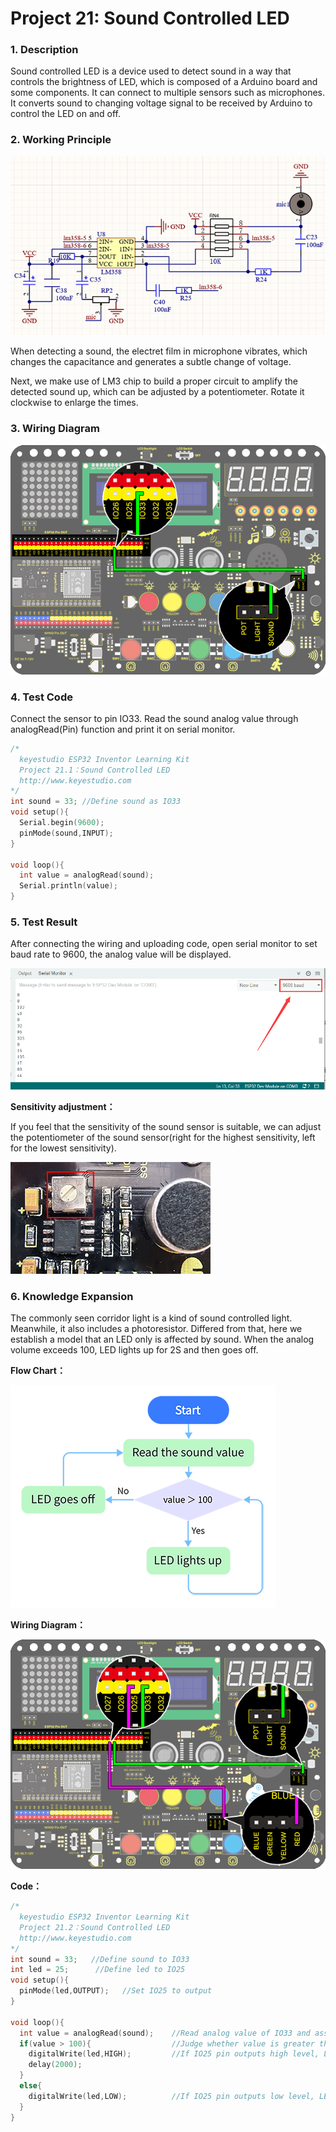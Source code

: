 # **Project 21: Sound Controlled LED**
### **1. Description**
Sound controlled LED is a device used to detect sound in a way that controls the brightness of LED, which is composed of a Arduino board and some components. It can connect to multiple sensors such as microphones. It converts sound to changing voltage signal to be received by Arduino to control the LED on and off.

### **2. Working Principle**

![image-20230315150410153](./media/image-20230315150410153.png)

When detecting a sound, the electret film in microphone vibrates, which changes the capacitance and generates a subtle change of voltage. 

Next, we make use of LM3 chip to build a proper circuit to amplify the detected sound up, which can be adjusted by a potentiometer. Rotate it clockwise to enlarge the times. 

### **3. Wiring Diagram**

![](./media/21-1-1682210376041-43.jpg)

### **4. Test Code**

Connect the sensor to pin IO33. Read the sound analog value through analogRead(Pin) function and print it on serial monitor. 

```c
/*
  keyestudio ESP32 Inventor Learning Kit 
  Project 21.1：Sound Controlled LED
  http://www.keyestudio.com
*/
int sound = 33; //Define sound as IO33
void setup(){
  Serial.begin(9600);
  pinMode(sound,INPUT);
}

void loop(){
  int value = analogRead(sound);
  Serial.println(value);
}

```

### **5.  Test Result**

After connecting the wiring and uploading code, open serial monitor to set baud rate to 9600, the analog value will be displayed.

![image-20230418111618803](./media/image-20230418111618803.png)

**Sensitivity adjustment：**

If you feel that the sensitivity of the sound sensor is suitable, we can adjust the potentiometer of the sound sensor(right for the highest sensitivity, left for the lowest sensitivity).

![121212](./media/121212.jpg)

### **6. Knowledge Expansion**

The commonly seen corridor light is a kind of sound controlled light. Meanwhile, it also includes a photoresistor. 
Differed from that, here we establish a model that an LED only is affected by sound. When the analog volume exceeds 100, LED lights up for 2S and then goes off. 

**Flow Chart：**

![](./media/21-2-1679540516529-57.png)

**Wiring Diagram：**

![](./media/21-2-1682210560336-45.jpg)

**Code：**

```C
/*
  keyestudio ESP32 Inventor Learning Kit 
  Project 21.2：Sound Controlled LED
  http://www.keyestudio.com
*/
int sound = 33;   //Define sound to IO33
int led = 25;      //Define led to IO25
void setup(){
  pinMode(led,OUTPUT);   //Set IO25 to output 
}

void loop(){
  int value = analogRead(sound);    //Read analog value of IO33 and assign it to value
  if(value > 100){                  //Judge whether value is greater than 100
    digitalWrite(led,HIGH);         //If IO25 pin outputs high level, LED lights up
    delay(2000);
  }
  else{
    digitalWrite(led,LOW);          //If IO25 pin outputs low level, LED lights off
  }
}
```

